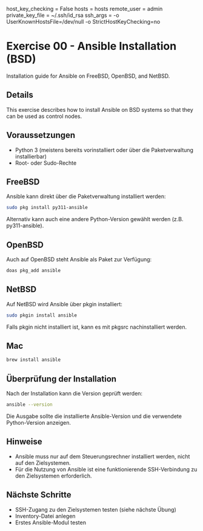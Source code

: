host_key_checking = False
hosts = hosts
remote_user = admin
private_key_file = ~/.ssh/id_rsa
ssh_args = -o UserKnownHostsFile=/dev/null -o StrictHostKeyChecking=no

# Exercise 00 - Ansible Installation (BSD)

Installation guide for Ansible on FreeBSD, OpenBSD, and NetBSD.

## Details

This exercise describes how to install Ansible on BSD systems so that they can be used as control nodes.

## Voraussetzungen

- Python 3 (meistens bereits vorinstalliert oder über die Paketverwaltung installierbar)
- Root- oder Sudo-Rechte

## FreeBSD

Ansible kann direkt über die Paketverwaltung installiert werden:

```bash
sudo pkg install py311-ansible
```

Alternativ kann auch eine andere Python-Version gewählt werden (z.B. py311-ansible).

## OpenBSD

Auch auf OpenBSD steht Ansible als Paket zur Verfügung:

```bash
doas pkg_add ansible
```

## NetBSD

Auf NetBSD wird Ansible über pkgin installiert:

```bash
sudo pkgin install ansible
```

Falls pkgin nicht installiert ist, kann es mit pkgsrc nachinstalliert werden.

## Mac

```bash
brew install ansible
```

## Überprüfung der Installation

Nach der Installation kann die Version geprüft werden:

```bash
ansible --version
```

Die Ausgabe sollte die installierte Ansible-Version und die verwendete Python-Version anzeigen.

## Hinweise

- Ansible muss nur auf dem Steuerungsrechner installiert werden, nicht auf den Zielsystemen.
- Für die Nutzung von Ansible ist eine funktionierende SSH-Verbindung zu den Zielsystemen erforderlich.

## Nächste Schritte

- SSH-Zugang zu den Zielsystemen testen (siehe nächste Übung)
- Inventory-Datei anlegen
- Erstes Ansible-Modul testen
